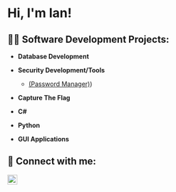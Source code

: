 <h1>Hi, I'm Ian! 
<h2>👨‍💻 Software Development Projects:</h2>

- <b>Database Development</b>
  
- <b>Security Development/Tools</b>
   - [(Password Manager)](https://github.com/Icklin/PWmanager1))
- <b>Capture The Flag</b>
 
- <b>C#</b>
  
- <b>Python</b>

- <b>GUI Applications</b>
  



<h2> 🤳 Connect with me:</h2>

[<img align="left" alt="IanKlingenberg |  LinkedIn" width="22px" src="https://cdn.jsdelivr.net/npm/simple-icons@v3/icons/linkedin.svg" />][linkedin]

[linkedin]: https://www.linkedin.com/in/ian-klingenberg-671078224/

<!--
**joshmadakor1/joshmadakor1** is a ✨ _special_ ✨ repository because its `README.md` (this file) appears on your GitHub profile.

Here are some ideas to get you started:

- 🔭 I’m currently working on ...
- 🌱 I’m currently learning ...
- 👯 I’m looking to collaborate on ...
- 🤔 I’m looking for help with ...
- 💬 Ask me about ...
- 📫 How to reach me: ...
- 😄 Pronouns: ...
- ⚡ Fun fact: ...
-->
